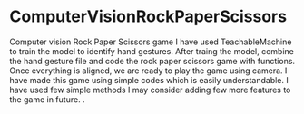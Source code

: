 # ComputerVisionRockPaperScissors
Computer vision Rock Paper Scissors game
I have used TeachableMachine to train the model to identify hand gestures.
After traing the model, combine the hand gesture file and code the rock paper scissors game with functions. 
Once everything is aligned, we are ready to play the game using camera. 
I have made this game using simple codes which is easily understandable. 
I have used few simple methods 
I may consider adding few more features to the game in future.
.
